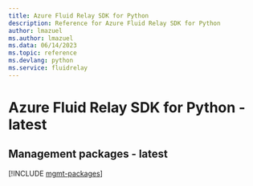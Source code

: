 ```yaml
---
title: Azure Fluid Relay SDK for Python
description: Reference for Azure Fluid Relay SDK for Python
author: lmazuel
ms.author: lmazuel
ms.data: 06/14/2023
ms.topic: reference
ms.devlang: python
ms.service: fluidrelay
---
```

# Azure Fluid Relay SDK for Python - latest

## Management packages - latest
[!INCLUDE [mgmt-packages](fluid-relay-mgmt-index.md)]